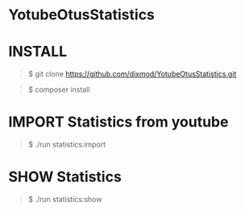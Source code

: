 # YotubeOtusStatistics

# INSTALL
> $ git clone https://github.com/dixmod/YotubeOtusStatistics.git

> $ composer install

# IMPORT Statistics from youtube
> $ ./run statistics:import

# SHOW Statistics
> $ ./run statistics:show
